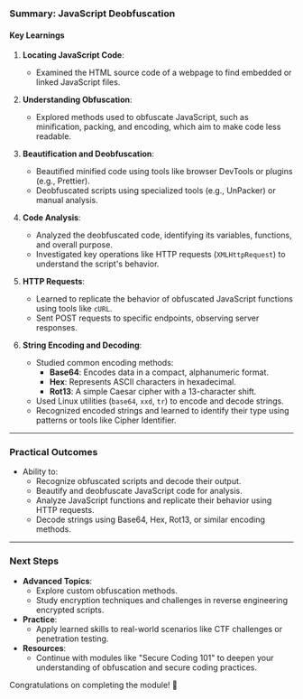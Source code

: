 ### **Summary: JavaScript Deobfuscation**

#### **Key Learnings**

1. **Locating JavaScript Code**:
    
    - Examined the HTML source code of a webpage to find embedded or linked JavaScript files.
2. **Understanding Obfuscation**:
    
    - Explored methods used to obfuscate JavaScript, such as minification, packing, and encoding, which aim to make code less readable.
3. **Beautification and Deobfuscation**:
    
    - Beautified minified code using tools like browser DevTools or plugins (e.g., Prettier).
    - Deobfuscated scripts using specialized tools (e.g., UnPacker) or manual analysis.
4. **Code Analysis**:
    
    - Analyzed the deobfuscated code, identifying its variables, functions, and overall purpose.
    - Investigated key operations like HTTP requests (`XMLHttpRequest`) to understand the script's behavior.
5. **HTTP Requests**:
    
    - Learned to replicate the behavior of obfuscated JavaScript functions using tools like `cURL`.
    - Sent POST requests to specific endpoints, observing server responses.
6. **String Encoding and Decoding**:
    
    - Studied common encoding methods:
        - **Base64**: Encodes data in a compact, alphanumeric format.
        - **Hex**: Represents ASCII characters in hexadecimal.
        - **Rot13**: A simple Caesar cipher with a 13-character shift.
    - Used Linux utilities (`base64`, `xxd`, `tr`) to encode and decode strings.
    - Recognized encoded strings and learned to identify their type using patterns or tools like Cipher Identifier.

---

### **Practical Outcomes**

- Ability to:
    - Recognize obfuscated scripts and decode their output.
    - Beautify and deobfuscate JavaScript code for analysis.
    - Analyze JavaScript functions and replicate their behavior using HTTP requests.
    - Decode strings using Base64, Hex, Rot13, or similar encoding methods.

---

### **Next Steps**

- **Advanced Topics**:
    - Explore custom obfuscation methods.
    - Study encryption techniques and challenges in reverse engineering encrypted scripts.
- **Practice**:
    - Apply learned skills to real-world scenarios like CTF challenges or penetration testing.
- **Resources**:
    - Continue with modules like "Secure Coding 101" to deepen your understanding of obfuscation and secure coding practices.

Congratulations on completing the module! 🎉